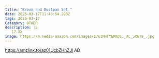 ```yaml
---
title: "Broom and Dustpan Set "
date: 2025-03-17T11:46:54.293Z
tags: 2025-03-17
Category: OTHER
description: |2
   17.XX
image: https://m.media-amazon.com/images/I/61MHfYEMmDL._AC_SX679_.jpg
---
```

https://amzlink.to/az01UcbZHnZJl   AD